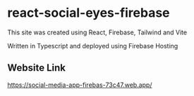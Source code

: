 # react-social-eyes-firebase

This site was created using React, Firebase, Tailwind and Vite

Written in Typescript and deployed using Firebase Hosting

## Website Link

https://social-media-app-firebas-73c47.web.app/
